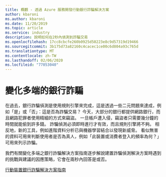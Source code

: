 ```yaml
---
title: 概觀 - 透過 Azure 服務開發行動銀行詐騙解決方案
author: kbaroni
ms.author: kbaroni
ms.date: 11/20/2019
ms.topic: article
ms.service: industry
description: 說明如何在2秒內偵測到詐騙交易
ms.openlocfilehash: 17cc8cbcfe260b0925d50223e8c9d57319d19466
ms.sourcegitcommit: 3b175d73a82160c4cacec1ce00c6d804a93c765d
ms.translationtype: MT
ms.contentlocale: zh-TW
ms.lasthandoff: 02/06/2020
ms.locfileid: "77053040"
---
```

# <a name="mobile-bank-fraud"></a>變化多端的銀行詐騙

在過去，銀行詐騙偵測是使用規則引擎來完成，這是透過一些二元問題來達成，例如「是」或「否」：這是否為詐騙交易？ 今天，大部分的銀行都提供網路銀行，而且網路犯罪者使用精細的方式來竊盜。 一旦帳戶遭入侵，竊盜者只需要幾分鐘的時間就能偷到許多錢。 詐騙偵測必須即時進行才有效，而且規則引擎將不夠。 相反地，新的工具，例如進階資料分析已與機器學習結合以發現新威脅。 看似無害的資料可用來判斷使用者是否為真人，例如「此裝置或消費者登入的頻率為何？」 可用來列示詐騙。

我們有關變化多端之銀行詐騙解決方案指南逐步解說建置詐騙偵測解決方案時遇到的挑戰與建議的因應策略，它會在兩秒內回答是或否。

[行動裝置銀行詐騙解決方案指南](https://download.microsoft.com/download/0/1/5/0150425C-14C7-41F4-97EA-3DE57B678C51/IndSG_FraudDetection.pdf)
